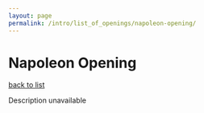 ```yaml
---
layout: page
permalink: /intro/list_of_openings/napoleon-opening/
---
```


# Napoleon Opening

[back to list](..)

Description unavailable